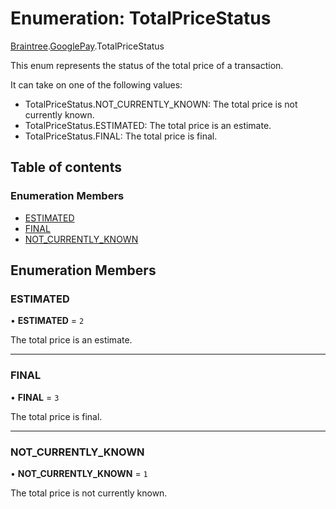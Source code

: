# Enumeration: TotalPriceStatus

[Braintree](../modules/CdvPurchase.Braintree.md).[GooglePay](../modules/CdvPurchase.Braintree.GooglePay.md).TotalPriceStatus

This enum represents the status of the total price of a transaction.

It can take on one of the following values:
- TotalPriceStatus.NOT_CURRENTLY_KNOWN: The total price is not currently known.
- TotalPriceStatus.ESTIMATED: The total price is an estimate.
- TotalPriceStatus.FINAL: The total price is final.

## Table of contents

### Enumeration Members

- [ESTIMATED](CdvPurchase.Braintree.GooglePay.TotalPriceStatus.md#estimated)
- [FINAL](CdvPurchase.Braintree.GooglePay.TotalPriceStatus.md#final)
- [NOT\_CURRENTLY\_KNOWN](CdvPurchase.Braintree.GooglePay.TotalPriceStatus.md#not_currently_known)

## Enumeration Members

### ESTIMATED

• **ESTIMATED** = ``2``

The total price is an estimate.

___

### FINAL

• **FINAL** = ``3``

The total price is final.

___

### NOT\_CURRENTLY\_KNOWN

• **NOT\_CURRENTLY\_KNOWN** = ``1``

The total price is not currently known.
